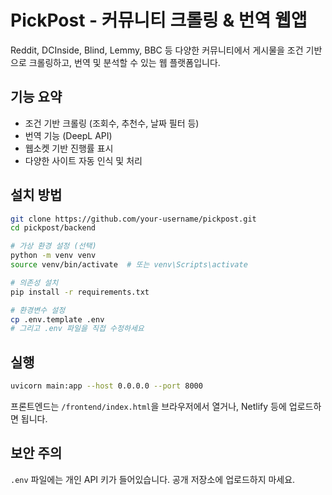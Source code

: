 # PickPost - 커뮤니티 크롤링 & 번역 웹앱

Reddit, DCInside, Blind, Lemmy, BBC 등 다양한 커뮤니티에서 게시물을 조건 기반으로 크롤링하고, 번역 및 분석할 수 있는 웹 플랫폼입니다.

## 기능 요약
- 조건 기반 크롤링 (조회수, 추천수, 날짜 필터 등)
- 번역 기능 (DeepL API)
- 웹소켓 기반 진행률 표시
- 다양한 사이트 자동 인식 및 처리

## 설치 방법

```bash
git clone https://github.com/your-username/pickpost.git
cd pickpost/backend

# 가상 환경 설정 (선택)
python -m venv venv
source venv/bin/activate  # 또는 venv\Scripts\activate

# 의존성 설치
pip install -r requirements.txt

# 환경변수 설정
cp .env.template .env
# 그리고 .env 파일을 직접 수정하세요
```

## 실행

```bash
uvicorn main:app --host 0.0.0.0 --port 8000
```

프론트엔드는 `/frontend/index.html`을 브라우저에서 열거나, Netlify 등에 업로드하면 됩니다.

## 보안 주의
`.env` 파일에는 개인 API 키가 들어있습니다. 공개 저장소에 업로드하지 마세요.
